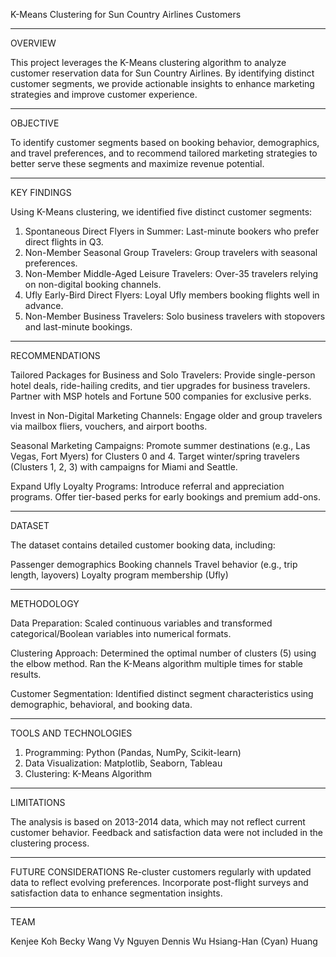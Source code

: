 K-Means Clustering for Sun Country Airlines Customers

___________________
OVERVIEW

This project leverages the K-Means clustering algorithm to analyze customer reservation data for Sun Country Airlines. By identifying distinct customer segments, we provide actionable insights to enhance marketing strategies and improve customer experience.

___________________
OBJECTIVE

To identify customer segments based on booking behavior, demographics, and travel preferences, and to recommend tailored marketing strategies to better serve these segments and maximize revenue potential.

___________________
KEY FINDINGS

Using K-Means clustering, we identified five distinct customer segments:

1. Spontaneous Direct Flyers in Summer: Last-minute bookers who prefer direct flights in Q3.
2. Non-Member Seasonal Group Travelers: Group travelers with seasonal preferences.
3. Non-Member Middle-Aged Leisure Travelers: Over-35 travelers relying on non-digital booking channels.
4. Ufly Early-Bird Direct Flyers: Loyal Ufly members booking flights well in advance.
5. Non-Member Business Travelers: Solo business travelers with stopovers and last-minute bookings.

___________________
RECOMMENDATIONS

Tailored Packages for Business and Solo Travelers:
Provide single-person hotel deals, ride-hailing credits, and tier upgrades for business travelers.
Partner with MSP hotels and Fortune 500 companies for exclusive perks.

Invest in Non-Digital Marketing Channels:
Engage older and group travelers via mailbox fliers, vouchers, and airport booths.

Seasonal Marketing Campaigns:
Promote summer destinations (e.g., Las Vegas, Fort Myers) for Clusters 0 and 4.
Target winter/spring travelers (Clusters 1, 2, 3) with campaigns for Miami and Seattle.

Expand Ufly Loyalty Programs:
Introduce referral and appreciation programs.
Offer tier-based perks for early bookings and premium add-ons.

___________________
DATASET

The dataset contains detailed customer booking data, including:

Passenger demographics
Booking channels
Travel behavior (e.g., trip length, layovers)
Loyalty program membership (Ufly)

___________________
METHODOLOGY

Data Preparation:
Scaled continuous variables and transformed categorical/Boolean variables into numerical formats.

Clustering Approach:
Determined the optimal number of clusters (5) using the elbow method.
Ran the K-Means algorithm multiple times for stable results.

Customer Segmentation:
Identified distinct segment characteristics using demographic, behavioral, and booking data.

___________________
TOOLS AND TECHNOLOGIES

1. Programming: Python (Pandas, NumPy, Scikit-learn)
2. Data Visualization: Matplotlib, Seaborn, Tableau
3. Clustering: K-Means Algorithm

___________________
LIMITATIONS

The analysis is based on 2013-2014 data, which may not reflect current customer behavior.
Feedback and satisfaction data were not included in the clustering process.

___________________
FUTURE CONSIDERATIONS
Re-cluster customers regularly with updated data to reflect evolving preferences.
Incorporate post-flight surveys and satisfaction data to enhance segmentation insights.

___________________
TEAM

Kenjee Koh
Becky Wang
Vy Nguyen
Dennis Wu
Hsiang-Han (Cyan) Huang
